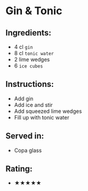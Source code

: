 # Gin & Tonic

## Ingredients:
- 4 cl `gin`
- 8 cl `tonic water`
- 2 lime wedges
- 6 `ice cubes`

## Instructions:
- Add gin
- Add ice and stir
- Add squeezed lime wedges
- Fill up with tonic water

## Served in:
- Copa glass

## Rating:
- ★★★★★